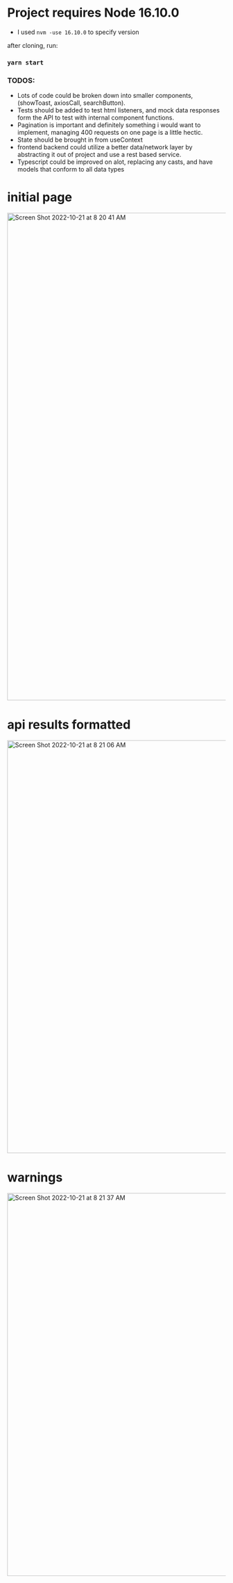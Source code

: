 # Project requires Node 16.10.0

- I used `nvm -use 16.10.0` to specify version

after cloning, run:

### `yarn start`


### TODOS:

- Lots of code could be broken down into smaller components, (showToast, axiosCall, searchButton).
- Tests should be added to test html listeners, and mock data responses form the API to test with internal component functions.
- Pagination is important and definitely something i would want to implement, managing 400 requests on one page is a little hectic.
- State should be brought in from useContext
- frontend backend could utilize a better data/network layer by abstracting it out of project and use a rest based service.
- Typescript could be improved on alot, replacing any casts, and have models that conform to all data types 

# initial page 
<img width="1123" alt="Screen Shot 2022-10-21 at 8 20 41 AM" src="https://user-images.githubusercontent.com/48977789/197218337-c629b5eb-a018-452e-aa40-a2fa4266bf28.png">

# api results formatted
<img width="951" alt="Screen Shot 2022-10-21 at 8 21 06 AM" src="https://user-images.githubusercontent.com/48977789/197218428-11032f9e-cf2e-41f4-8d4d-5457e3f212f2.png">

# warnings
<img width="882" alt="Screen Shot 2022-10-21 at 8 21 37 AM" src="https://user-images.githubusercontent.com/48977789/197218527-7b38e326-a307-4994-b799-93be84fd6700.png">
